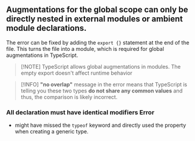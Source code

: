 ## Augmentations for the global scope can only be directly nested in external modules or ambient module declarations.

The error can be fixed by adding the `export {}` statement at the end of the file. This turns the file into a module, which is required for global augmentations in TypeScript.

> [!NOTE] TypeScript allows global augmentations in modules. The empty export doesn't affect runtime behavior

> [!INFO] **"no overlap"** message in the error means that TypeScript is telling you these two types **do not share any common values** and thus, the comparison is likely incorrect.

### All declaration must have identical modifiers Error
- might have missed the `typeof` keyword and directly used the property when creating a generic type.